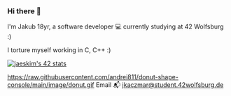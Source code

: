### Hi there 👋

I'm Jakub 18yr, a software developer 💻 currently studying at 42 Wolfsburg :)

I torture myself working in C, C++ :)

[![jaeskim's 42 stats](https://badge42.herokuapp.com/api/stats/jkaczmar?darkmode=true&cursus=42cursus)](https://github.com/JaeSeoKim/badge42)

https://raw.githubusercontent.com/andrei811/donut-shape-console/main/image/donut.gif
Email 📬
jkaczmar@student.42wolfsburg.de
